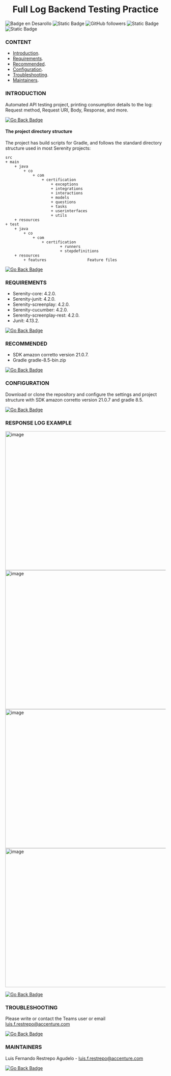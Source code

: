 <h1 align="center">Full Log Backend Testing Practice</h1>

![Badge en Desarollo](https://img.shields.io/badge/STATUS-IN%20EVOLUTION-blue)
![Static Badge](https://img.shields.io/badge/Java-red?style=flat-square)
![GitHub followers](https://img.shields.io/github/followers/luisrestrepo6940?style=flat&logo=github)
![Static Badge](https://img.shields.io/badge/Serenity-8A2BE2?style=flat-square)
![Static Badge](https://img.shields.io/badge/Gradle-blue?style=flat-square)

### CONTENT

* [Introduction](#introduction).
* [Requirements](#requirements).
* [Recommended](#recommended).
* [Configuration](#configuration).
* [Troubleshooting](#troubleshooting).
* [Maintainers](#maintainers).

### INTRODUCTION

Automated API testing project, printing consumption details to the log: Request method, Request URI, Body, Response, and more.

[![Go Back Badge](https://img.shields.io/badge/Back-gray?style=flat)](#content)

#### The project directory structure
The project has build scripts for Gradle, and follows the standard directory structure used in most Serenity projects:
```Gherkin
src
+ main
    + java
        + co
            + com
                + certification
                    + exceptions
                    + integrations
                    + interactions
                    + models
                    + questions
                    + tasks
                    + userinterfaces
                    + utils
    + resources                
+ test
    + java
        + co
            + com
                + certification
                        + runners
                        + stepdefinitions
    + resources
        + features                  Feature files
```
[![Go Back Badge](https://img.shields.io/badge/Back-gray?style=flat)](#content)

### REQUIREMENTS

* Serenity-core: 4.2.0.
* Serenity-junit: 4.2.0.
* Serenity-screenplay: 4.2.0.
* Serenity-cucumber: 4.2.0.
* Serenity-screenplay-rest: 4.2.0. 
* Junit: 4.13.2.
  
[![Go Back Badge](https://img.shields.io/badge/Back-gray?style=flat)](#content)

### RECOMMENDED

* SDK amazon corretto version 21.0.7.
* Gradle gradle-8.5-bin.zip

[![Go Back Badge](https://img.shields.io/badge/Back-gray?style=flat)](#content)

### CONFIGURATION

Download or clone the repository and configure the settings and project structure with SDK amazon corretto version 21.0.7 and gradle 8.5.

[![Go Back Badge](https://img.shields.io/badge/Back-gray?style=flat)](#content)

### RESPONSE LOG EXAMPLE

<img width="656" height="437" alt="image" src="https://github.com/user-attachments/assets/20f4e08c-7ed4-41b0-8100-d680e66f97fd" />
<img width="656" height="437" alt="image" src="https://github.com/user-attachments/assets/dd8e090e-da11-4480-8595-14189b5c863c" />
<img width="656" height="437" alt="image" src="https://github.com/user-attachments/assets/03e48ebe-e749-4048-aff3-211589b9c5c0" />
<img width="656" height="437" alt="image" src="https://github.com/user-attachments/assets/bc90bd49-5c09-47dd-af00-1f5a21d8cd4b" />

[![Go Back Badge](https://img.shields.io/badge/Back-gray?style=flat)](#content)

### TROUBLESHOOTING

Please write or contact the Teams user or email luis.f.restrepo@accenture.com

[![Go Back Badge](https://img.shields.io/badge/Back-gray?style=flat)](#content)

### MAINTAINERS

Luis Fernando Restrepo Agudelo - luis.f.restrepo@accenture.com

[![Go Back Badge](https://img.shields.io/badge/Back-gray?style=flat)](#content)
